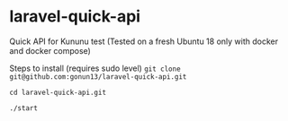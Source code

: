 # laravel-quick-api
Quick API for Kununu test 
(Tested on a fresh Ubuntu 18 only with docker and docker compose)

Steps to install (requires sudo level)
`git clone git@github.com:gonun13/laravel-quick-api.git`

`cd laravel-quick-api.git`

`./start`
